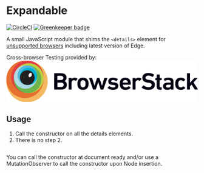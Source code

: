 # Expandable

[![CircleCI](https://circleci.com/gh/justingeeslin/expandable.svg?style=svg)](https://circleci.com/gh/justingeeslin/expandable) [![Greenkeeper badge](https://badges.greenkeeper.io/justingeeslin/expandable.svg)](https://greenkeeper.io/)

A small JavaScript module that shims the `<details>` element for [unsupported browsers](https://caniuse.com/#search=details) including latest version of Edge.

Cross-browser Testing provided by:
<br>
<a href="https://browserstack.com">
![BrowserStack Logo](https://github.com/justingeeslin/expandable/blob/develop/docs/Browserstack-logo@2x.png?raw=true)
</a>

## Usage
1. Call the constructor on all the details elements.
2. There is no step 2.

```js

```

You can call the constructor at document ready and/or use a MutationObserver to call the constructor upon Node insertion.
